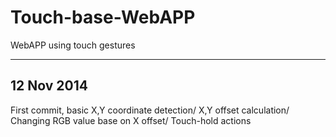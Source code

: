Touch-base-WebAPP
=================

WebAPP using touch gestures

------------------------
12 Nov 2014
------------------------
First commit, basic X,Y coordinate detection/ X,Y offset calculation/ Changing RGB value base on X offset/ Touch-hold actions
